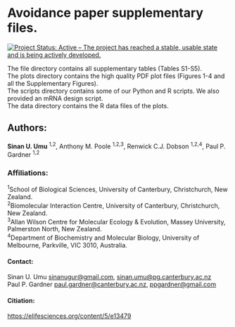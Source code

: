 # Avoidance paper supplementary files.

[![Project Status: Active – The project has reached a stable, usable state and is being actively developed.](http://www.repostatus.org/badges/latest/active.svg)](http://www.repostatus.org/#active)


The file directory contains all supplementary tables (Tables S1-S5).  
The plots directory contains the high quality PDF plot files (Figures 1-4 and all the Supplementary Figures).  
The scripts directory contains some of our Python and R scripts. We also provided an mRNA design script.  
The data directory contains the R data files of the plots.  




## Authors: 	 	 	
<strong>Sinan U. Umu</strong> <sup>1,2</sup>, Anthony M. Poole <sup>1,2,3</sup>, Renwick C.J. Dobson <sup>1,2,4</sup>, Paul P. Gardner <sup>1,2</sup>

### Affiliations: 	 	
<sup>1</sup>School of Biological Sciences, University of Canterbury, Christchurch, New Zealand.  
<sup>2</sup>Biomolecular Interaction Centre, University of Canterbury, Christchurch, New Zealand.  
<sup>3</sup>Allan Wilson Centre for Molecular Ecology & Evolution, Massey University, Palmerston North, New Zealand.  
<sup>4</sup>Department of Biochemistry and Molecular Biology, University of Melbourne, Parkville, VIC 3010, Australia.  

#### Contact:  
Sinan U. Umu sinanugur@gmail.com, sinan.umu@pg.canterbury.ac.nz  
Paul P. Gardner paul.gardner@canterbury.ac.nz, ppgardner@gmail.com  


#### Citiation:
https://elifesciences.org/content/5/e13479

